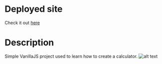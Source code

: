 # Deployed site

Check it out [here](https://luisluft.github.io/luftCalculator/)

# Description

Simple VanillaJS project used to learn how to create a calculator.
![alt text](https://i.imgur.com/Ls3VxPv.png)
